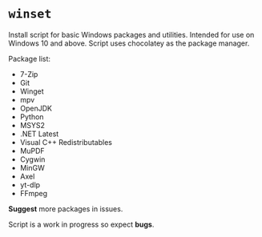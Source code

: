 # `winset`

Install script for basic Windows packages and utilities. Intended for use on Windows 10 and above. Script uses chocolatey as the package manager.

Package list:
- 7-Zip
- Git
- Winget
- mpv
- OpenJDK
- Python
- MSYS2
- .NET Latest
- Visual C++ Redistributables
- MuPDF
- Cygwin
- MinGW
- Axel
- yt-dlp
- FFmpeg

**Suggest** more packages in issues.

Script is a work in progress so expect **bugs**.

